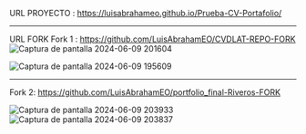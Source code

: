 URL PROYECTO : https://luisabrahameo.github.io/Prueba-CV-Portafolio/

---
URL FORK 
Fork 1 : https://github.com/LuisAbrahamEO/CVDLAT-REPO-FORK
![Captura de pantalla 2024-06-09 201604](https://github.com/LuisAbrahamEO/Prueba-CV-Portafolio/assets/94147062/248bcfb8-7852-4a44-bf72-e656c0e1c3a1)

![Captura de pantalla 2024-06-09 195609](https://github.com/LuisAbrahamEO/Prueba-CV-Portafolio/assets/94147062/da480281-2c5a-4eaf-998e-4fe77cfd8842)

---
Fork 2: https://github.com/LuisAbrahamEO/portfolio_final-Riveros-FORK

![Captura de pantalla 2024-06-09 203933](https://github.com/LuisAbrahamEO/Prueba-CV-Portafolio/assets/94147062/d0c8e3ee-ce27-4253-9930-2e0a5440d05c)
![Captura de pantalla 2024-06-09 203837](https://github.com/LuisAbrahamEO/Prueba-CV-Portafolio/assets/94147062/098f5d30-49c1-44eb-8c51-a1947c68e306)

